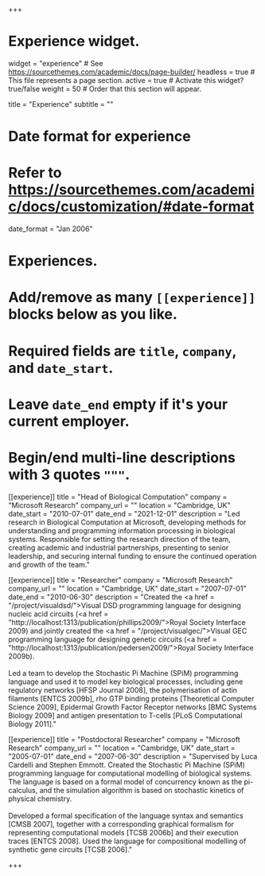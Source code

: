 +++
# Experience widget.
widget = "experience"  # See https://sourcethemes.com/academic/docs/page-builder/
headless = true  # This file represents a page section.
active = true  # Activate this widget? true/false
weight = 50  # Order that this section will appear.

title = "Experience"
subtitle = ""

# Date format for experience
#   Refer to https://sourcethemes.com/academic/docs/customization/#date-format
date_format = "Jan 2006"

# Experiences.
#   Add/remove as many `[[experience]]` blocks below as you like.
#   Required fields are `title`, `company`, and `date_start`.
#   Leave `date_end` empty if it's your current employer.
#   Begin/end multi-line descriptions with 3 quotes `"""`.
[[experience]]
  title = "Head of Biological Computation"
  company = "Microsoft Research"
  company_url = ""
  location = "Cambridge, UK"
  date_start = "2010-07-01"
  date_end = "2021-12-01"
  description = "Led research in Biological Computation at Microsoft, developing methods for understanding and programming information processing in biological systems. Responsible for setting the research direction of the team, creating academic and industrial partnerships, presenting to senior leadership, and securing internal funding to ensure the continued operation and growth of the team."

[[experience]]
  title = "Researcher"
  company = "Microsoft Research"
  company_url = ""
  location = "Cambridge, UK"
  date_start = "2007-07-01"
  date_end = "2010-06-30"
  description = "Created the <a href = \"/project/visualdsd/\">Visual DSD</a> programming language for designing nucleic acid circuits (<a href = \"http://localhost:1313/publication/phillips2009/\">Royal Society Interface 2009</a>) and jointly created the <a href = \"/project/visualgec/\">Visual GEC</a> programming language for designing genetic circuits (<a href = \"http://localhost:1313/publication/pedersen2009/\">Royal Society Interface 2009b</a>). <br><br>Led a team to develop the Stochastic Pi Machine (SPiM) programming language and used it to model key biological processes, including gene regulatory networks [HFSP Journal 2008], the polymerisation of actin filaments [ENTCS 2009b], rho GTP binding proteins [Theoretical Computer Science 2009], Epidermal Growth Factor Receptor networks [BMC Systems Biology 2009] and antigen presentation to T-cells [PLoS Computational Biology 2011]."


[[experience]]
  title = "Postdoctoral Researcher"
  company = "Microsoft Research"
  company_url = ""
  location = "Cambridge, UK"
  date_start = "2005-07-01"
  date_end = "2007-06-30"
  description = "Supervised by Luca Cardelli and Stephen Emmott. Created the Stochastic Pi Machine (SPiM) programming language for computational modelling of biological systems. The language is based on a formal model of concurrency known as the pi-calculus, and the simulation algorithm is based on stochastic kinetics of physical chemistry. <br><br>Developed a formal specification of the language syntax and semantics [CMSB 2007], together with a corresponding graphical formalism for representing computational models [TCSB 2006b] and their execution traces [ENTCS 2008]. Used the language for compositional modelling of synthetic gene circuits [TCSB 2006]."

+++


